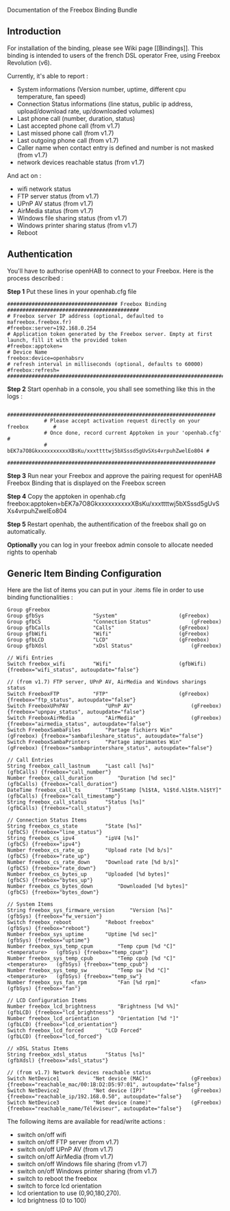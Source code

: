 Documentation of the Freebox Binding Bundle

## Introduction

For installation of the binding, please see Wiki page [[Bindings]].
This binding is intended to users of the french DSL operator Free, using Freebox Revolution (v6).

Currently, it's able to report : 
- System informations (Version number, uptime, different cpu temperature, fan speed)
- Connection Status informations (line status, public ip address, upload/download rate, up/downloaded volumes)
- Last phone call (number, duration, status)
- Last accepted phone call (from v1.7)
- Last missed phone call (from v1.7)
- Last outgoing phone call (from v1.7)
- Caller name when contact entry is defined and number is not masked (from v1.7)
- network devices reachable status (from v1.7)

And act on : 
- wifi network status
- FTP server status (from v1.7)
- UPnP AV status (from v1.7)
- AirMedia status (from v1.7)
- Windows file sharing status (from v1.7)
- Windows printer sharing status (from v1.7)
- Reboot

## Authentication

You'll have to authorise openHAB to connect to your Freebox. Here is the process described :

**Step 1** Put these lines in your openhab.cfg file
```
#################################### Freebox Binding ###########################################
# Freebox server IP address (optional, defaulted to mafreebox.freebox.fr)
#freebox:server=192.168.0.254
# Application token generated by the Freebox server. Empty at first launch, fill it with the provided token
#freebox:apptoken=
# Device Name
freebox:device=openhabsrv
# refresh interval in milliseconds (optional, defaults to 60000)
#freebox:refresh=
################################################################################################
```

**Step 2** Start openhab in a console, you shall see something like this in the logs : 
```
            ####################################################################
            # Please accept activation request directly on your freebox        #
            # Once done, record current Apptoken in your 'openhab.cfg'         #
            # bEK7a7O8GkxxxxxxxxxxXBsKu/xxxttttwj5bXSssd5gUvSXs4vrpuhZwelEo804 #
            ####################################################################
```

**Step 3** Run near your Freebox and approve the pairing request for openHAB Freebox Binding that is displayed on the Freebox screen

**Step 4** Copy the apptoken in openhab.cfg
freebox:apptoken=bEK7a7O8GkxxxxxxxxxxXBsKu/xxxttttwj5bXSssd5gUvSXs4vrpuhZwelEo804

**Step 5** Restart openhab, the authentification of the freebox shall go on automatically.

**Optionally** you can log in your freebox admin console to allocate needed rights to openhab

## Generic Item Binding Configuration

Here are the list of items you can put in your .items file in order to use binding functionalities : 

```
Group gFreebox						
Group gfbSys				"System" 					(gFreebox)				
Group gfbCS 				"Connection Status"				(gFreebox)
Group gfbCalls				"Calls"						(gFreebox)
Group gfbWifi				"Wifi"						(gFreebox)
Group gfbLCD				"LCD"						(gFreebox)
Group gfbXdsl				"xDsl Status"					(gFreebox)

// Wifi Entries
Switch freebox_wifi			"Wifi"						(gfbWifi)  {freebox="wifi_status", autoupdate="false"}

// (from v1.7) FTP server, UPnP AV, AirMedia and Windows sharings status
Switch FreeboxFTP			"FTP"						(gFreebox) {freebox="ftp_status", autoupdate="false"}
Switch FreeboxUPnPAV			"UPnP AV"					(gFreebox) {freebox="upnpav_status", autoupdate="false"}
Switch FreeboxAirMedia			"AirMedia"					(gFreebox) {freebox="airmedia_status", autoupdate="false"}
Switch FreeboxSambaFiles		"Partage fichiers Win"				(gFreebox) {freebox="sambafileshare_status", autoupdate="false"}
Switch FreeboxSambaPrinters		"Partage imprimantes Win"			(gFreebox) {freebox="sambaprintershare_status", autoupdate="false"}

// Call Entries
String freebox_call_lastnum		"Last call [%s]"				(gfbCalls) {freebox="call_number"}
Number freebox_call_duration		"Duration [%d sec]"				(gfbCalls) {freebox="call_duration"}
DateTime freebox_call_ts		"TimeStamp [%1$tA, %1$td.%1$tm.%1$tY]"		(gfbCalls) {freebox="call_timestamp"}
String freebox_call_status		"Status [%s]"					(gfbCalls) {freebox="call_status"}

// Connection Status Items
String freebox_cs_state 		"State [%s]" 					(gfbCS) {freebox="line_status"}
String freebox_cs_ipv4 			"ipV4 [%s]" 					(gfbCS) {freebox="ipv4"}
Number freebox_cs_rate_up  		"Upload rate [%d b/s]" 				(gfbCS) {freebox="rate_up"}
Number freebox_cs_rate_down		"Download rate [%d b/s]" 			(gfbCS) {freebox="rate_down"}
Number freebox_cs_bytes_up		"Uploaded [%d bytes]" 				(gfbCS) {freebox="bytes_up"}
Number freebox_cs_bytes_down		"Downloaded [%d bytes]" 			(gfbCS) {freebox="bytes_down"}

// System Items
String freebox_sys_firmware_version 	"Version [%s]"					(gfbSys) {freebox="fw_version"}
Switch freebox_reboot			"Reboot freebox"				(gfbSys) {freebox="reboot"}
Number freebox_sys_uptime		"Uptime [%d sec]"				(gfbSys) {freebox="uptime"}
Number freebox_sys_temp_cpum 		"Temp cpum [%d °C]"		<temperature> 	(gfbSys) {freebox="temp_cpum"}
Number freebox_sys_temp_cpub 		"Temp cpub [%d °C]"		<temperature> 	(gfbSys) {freebox="temp_cpub"}
Number freebox_sys_temp_sw   		"Temp sw [%d °C]"		<temperature> 	(gfbSys) {freebox="temp_sw"}
Number freebox_sys_fan_rpm   		"Fan [%d rpm]" 			<fan>		(gfbSys) {freebox="fan"}

// LCD Configuration Items
Number freebox_lcd_brightness		"Brightness [%d %%]"				(gfbLCD) {freebox="lcd_brightness"}
Number freebox_lcd_orientation		"Orientation [%d °]"				(gfbLCD) {freebox="lcd_orientation"}
Switch freebox_lcd_forced		"LCD Forced"					(gfbLCD) {freebox="lcd_forced"}

// xDSL Status Items
String freebox_xdsl_status		"Status [%s]"					(gfbXdsl) {freebox="xdsl_status"}

// (from v1.7) Network devices reachable status
Switch NetDevice1			"Net device (MAC)"				(gFreebox) {freebox="reachable_mac/00:1B:D2:D5:97:01", autoupdate="false"}
Switch NetDevice2			"Net device (IP)"				(gFreebox) {freebox="reachable_ip/192.168.0.50", autoupdate="false"}
Switch NetDevice3			"Net device (name)"				(gFreebox) {freebox="reachable_name/Téléviseur", autoupdate="false"}

```

The following items are available for read/write actions :
* switch on/off wifi
* switch on/off FTP server (from v1.7)
* switch on/off UPnP AV (from v1.7)
* switch on/off AirMedia (from v1.7)
* switch on/off Windows file sharing (from v1.7)
* switch on/off Windows printer sharing (from v1.7)
* switch to reboot the freebox
* switch to force lcd orientation
* lcd orientation to use (0,90,180,270).
* lcd brightness (0 to 100)